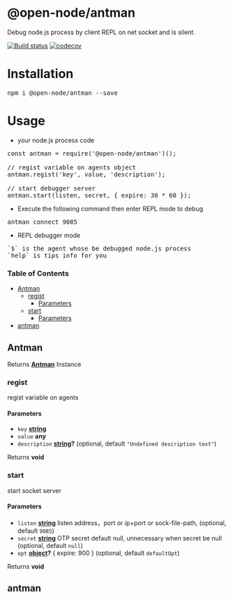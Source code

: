 # @open-node/antman
Debug node.js process by client REPL on net socket and is silent.

[![Build status](https://travis-ci.com/open-node/antman.svg?branch=master)](https://travis-ci.org/open-node/antman)
[![codecov](https://codecov.io/gh/open-node/antman/branch/master/graph/badge.svg)](https://codecov.io/gh/open-node/antman)

# Installation
<pre>npm i @open-node/antman --save</pre>

# Usage
* your node.js process code
<pre>
const antman = require('@open-node/antman')();

// regist variable on agents object
antman.regist('key', value, 'description');

// start debugger server
antman.start(listen, secret, { expire: 30 * 60 });
</pre>

* Execute the following command then enter REPL mode to debug
<pre>
antman connect 9085
</pre>

* REPL debugger mode
<pre>
`$` is the agent whose be debugged node.js process
`help` is tips info for you
</pre>



<!-- Generated by documentation.js. Update this documentation by updating the source code. -->

### Table of Contents

-   [Antman][1]
    -   [regist][2]
        -   [Parameters][3]
    -   [start][4]
        -   [Parameters][5]
-   [antman][6]

## Antman

Returns **[Antman][7]** Instance

### regist

regist variable on agents

#### Parameters

-   `key` **[string][8]**
-   `value` **any**
-   `description` **[string][8]?**  (optional, default `"Undefined description text"`)

Returns **void**

### start

start socket server

#### Parameters

-   `listen` **[string][8]** listen address，port or ip+port or sock-file-path, (optional, default `9085`)
-   `secret` **[string][8]** OTP secret default null, unnecessary when secret be null (optional, default `null`)
-   `opt` **[object][9]?** { expire: 900 } (optional, default `defaultOpt`)

Returns **void**

## antman

[1]: #antman

[2]: #regist

[3]: #parameters

[4]: #start

[5]: #parameters-1

[6]: #antman-1

[7]: #antman

[8]: https://developer.mozilla.org/docs/Web/JavaScript/Reference/Global_Objects/String

[9]: https://developer.mozilla.org/docs/Web/JavaScript/Reference/Global_Objects/Object
